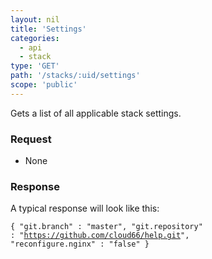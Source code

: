 ```yaml
---
layout: nil
title: 'Settings'
categories:
  - api
  - stack
type: 'GET'
path: '/stacks/:uid/settings'
scope: 'public'
---
```


Gets a list of all applicable stack settings.

### Request

* None

### Response

A typical response will look like this:

<code class="inline-code">{
	"git.branch" : "master",
	"git.repository" : "https://github.com/cloud66/help.git",
	"reconfigure.nginx" : "false"
}</code>